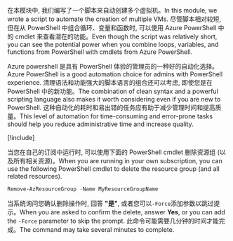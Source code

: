 <span data-ttu-id="f12b7-101">在本模块中, 我们编写了一个脚本来自动创建多个虚拟机。</span><span class="sxs-lookup"><span data-stu-id="f12b7-101">In this module, we wrote a script to automate the creation of multiple VMs.</span></span> <span data-ttu-id="f12b7-102">尽管脚本相对较短, 但在从 PowerShell 中组合循环、变量和函数时, 可以使用 Azure PowerShell 中的 cmdlet 来查看潜在的功能。</span><span class="sxs-lookup"><span data-stu-id="f12b7-102">Even though the script was relatively short, you can see the potential power when you combine loops, variables, and functions from PowerShell with cmdlets from Azure PowerShell.</span></span>

<span data-ttu-id="f12b7-103">Azure powershell 是具有 PowerShell 体验的管理员的一种好的自动化选择。</span><span class="sxs-lookup"><span data-stu-id="f12b7-103">Azure PowerShell is a good automation choice for admins with PowerShell experience.</span></span> <span data-ttu-id="f12b7-104">清理语法和功能强大的脚本语言的组合还可以考虑, 即使您是在 PowerShell 中的新功能。</span><span class="sxs-lookup"><span data-stu-id="f12b7-104">The combination of clean syntax and a powerful scripting language also makes it worth considering even if you are new to PowerShell.</span></span> <span data-ttu-id="f12b7-105">这种自动化的耗时和易出错的任务应有助于减少管理时间和提高质量。</span><span class="sxs-lookup"><span data-stu-id="f12b7-105">This level of automation for time-consuming and error-prone tasks should help you reduce administrative time and increase quality.</span></span>

<!-- Cleanup sandbox -->
[!include[](../../../includes/azure-sandbox-cleanup.md)]

<span data-ttu-id="f12b7-106">当您在自己的订阅中运行时, 可以使用下面的 PowerShell cmdlet 删除资源组 (以及所有相关资源)。</span><span class="sxs-lookup"><span data-stu-id="f12b7-106">When you are running in your own subscription, you can use the following PowerShell cmdlet to delete the resource group (and all related resources).</span></span>

```powershell
Remove-AzResourceGroup -Name MyResourceGroupName
```

<span data-ttu-id="f12b7-107">当系统询问您确认删除操作时, 回答 **"是"**, 或者您可以`-Force`添加参数以跳过提示。</span><span class="sxs-lookup"><span data-stu-id="f12b7-107">When you are asked to confirm the delete, answer **Yes**, or you can add the `-Force` parameter to skip the prompt.</span></span> <span data-ttu-id="f12b7-108">此命令可能需要几分钟的时间才能完成。</span><span class="sxs-lookup"><span data-stu-id="f12b7-108">The command may take several minutes to complete.</span></span>